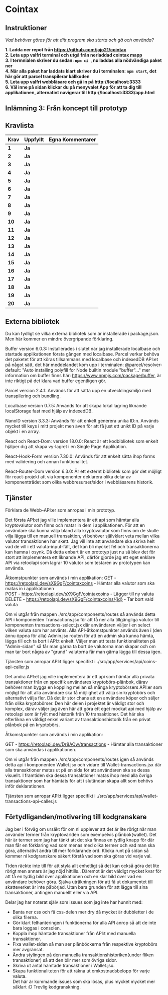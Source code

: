 # Cointax

## Instruktioner

*Vad behöver göras för att ditt program ska starta och gå och använda?*

**1. Ladda ner repot från https://github.com/jajo21/cointax**  
**2. Leta upp valfri terminal och utgå från nerladdad cointax mapp**  
**3. I termnialen skriver du sedan: ```npm ci ```, nu laddas alla nödvändiga paket ner**  
**4. När alla paket har laddats klart skriver du i terminalen: ```npm start```, det här gör att parcel transpilerar källkoden**  
**5. Leta upp valfri webbläsare och gå in på http://localhost:3333**  
**6. Väl inne på sidan klickar du på menyvalet App för att ta dig till applikationen, alternativt navigerar till http://localhost:3333/app.html**  


## Inlämning 3: Från koncept till prototyp
## Kravlista

 |Krav|Uppfyllt|Egna Kommentarer|
 |---|---|---|
|**1**  |**Ja**| |
|**2**  |**Ja**| |
|**3**  |**Ja**| |
|**4**  |**Ja**| |
|**5**  |**Ja**| |
|**6**  |**Ja**| |
|**7**  |**Ja**| |
|**8**  |**Ja**| |
|**9**  |**Ja**| |
|**10**  |**Ja**| |
|**11**  |**Ja**| |
|**12**  |**Ja**| |
|**13**  |**Ja**| |
|**14**  |**Ja**| |
|**15**  |**Ja**| |
|**16**  |**Ja**| |
|**17**  |**Ja**| |
|**18**  |**Ja**| |
|**19**  |**Ja**| |
|**20**  |**Ja**| |


## Externa bibliotek
Du kan tydligt se vilka externa bibliotek som är installerade i package.json. Men här kommer en mindre övergripande förklaring.

Buffer version 6.0.3: Installerades i slutet när jag installerade localbase och startade applikationen första gången med localbase. Parcel verkar behöva det paketet för att köras tillsammans med localbase och indexedDB API:et på något sätt, det här meddelandet kom upp i terminalen: @parcel/resolver-default: "Auto installing polyfill for Node builtin module "buffer"..." mer information om buffer finns här: https://www.npmjs.com/package/buffer, är inte riktigt på det klara vad buffer egentligen gör.

Parcel version 2.4.1: Används för att sätta upp en utvecklingsmiljö med transpilering och bundling.

Localbase version 0.7.5: Används för att skapa lokal lagring liknande localStorage fast med hjälp av indexedDB.

NanoID version 3.3.3: Används för att enkelt generera unika ID:n. Används mycket till keys i mitt projekt men även för att få just ett unikt ID på varje objekt i en array.

React och React-Dom: version 18.0.0: React är ett kodbibliotek som enkelt hjälper dig att skapa vy-lagret i en Single Page Applikation.

React-Hook-Form version 7.30.0: Används för att enkelt sätta ihop forms med validering och annan funktionalitet.

React-Router-Dom version 6.3.0: Är ett externt bibliotek som gör det möjligt för react-projekt att via komponenter deklarera olika delar av komponentträdet som olika webbresurser/sidor i webbläsarens historik.

## Tjänster  
Förklara de Webb-API:er som anropas i min prototyp.

Det första API:et jag ville implementera är ett api som hämtar alla kryptovalutor som finns och matar in dem i applikationen. För att en användare ska kunna välja bland alla kryptovalutor som finns om de skulle vilja lägga till en manuell transaktion, vi behöver självklart veta mellan vilka valutor transaktionen har skett. Jag vill inte att användare ska skriva helt vad de vill i ett valuta-input-fält, det kan bli mycket fel och transaktionerna kan hamna i osynk. Då detta enbart är en prototyp just nu så blev det för stort att implementera ett liknande API, därför gjorde jag ett eget enklare API via retoolapi som lagrar 10 valutor som testaren av prototypen kan använda. 

Åtkomstpunkter som används i min applikation:
GET - https://retoolapi.dev/sX9GgF/cointaxcoins - Hämtar alla valutor som ska matas in i applikationen  
POST - https://retoolapi.dev/sX9GgF/cointaxcoins - Lägger till ny valuta  
DELETE - https://retoolapi.dev/sX9GgF/cointaxcoins/{id} - Tar bort vald valuta  

Om vi utgår från mappen ./src/app/components/routes så används detta API i komponenten Transactions.jsx för att få ner alla tillgängliga valutor till komponenten transactions-select.jsx där användaren väljer i en select vilken valuta som har använts. Alla API-åtkomstpunkter används även i (den ännu öppna för alla) Admin.jsx routen för att en admin ska kunna hämta, lägga till och ta bort i API:t enkelt. Väljer man att testa funktionaliteten på "Admin-sidan" så får man gärna ta bort de valutorna man skapar och om man tar bort några av "grund" valutorna får man gärna lägga till dessa igen.

Tjänsten som anropar API:t ligger specifikt i ./src/app/services/api/coins-api-caller.js

Det andra API:et jag ville implementera är ett api som hämtar alla privata transaktioner från en specifik användares kryptobörs-plånbok, därav behöver man bygga en koppling mellan så många kryptobörsers API:er som möjligt för att alla användare ska få möjlighet att välja sin kryptobörs och alternativt välja fler. Då det är stor chans att en användare köper och säljer från olika kryptobörser. Den här delen i projektet är väldigt stor och komplex, därav väljer jag även här att göra ett eget mockat api med hjälp av retoolapi som är fyllt med historik från 10 transaktioner. Det här ska efterlikna en väldigt enkel variant av transaktionshistorik från en privat plånbok på en kryptobörs.

Åtkomstpunkter som används i min applikation:  

GET - https://retoolapi.dev/Dr8AOw/transactions - Hämtar alla transaktioner som ska användas i applikationen.  

Om vi utgår från mappen ./src/app/components/routes igen så används detta api i komponenten Wallet.jsx och vidare till Wallet-transactions.jsx där alla transaktioner matas ut på en sida för att användaren ska se dessa visuellt. I framtiden ska dessa transaktioner matas ihop med alla övriga transaktioner som har hämtats för att i slutändan skapa allt som behövs inför deklarationen.

Tjänsten som anropar API:t ligger specifikt i ./src/app/services/api/wallet-transactions-api-caller.js  

## Förtydliganden/motivering till kodgranskare
Jag ber i förväg om ursäkt för om ni upplever att det är lite rörigt när man använder termer från kryptovärlden som exempelvis plånbok(wallet). Det här är termer som jag har tänkt att det ska finnas en tydlig knapp för där man får en förklaring vad som menas med olika termer och vad man ska göra, alternativt ändra till mer förklarande ord. Klicka runt på sidan så kommer ni kodgranskare säkert förstå vad som ska göras vid varje val.

Tiden räckte inte till för att styla allt enhetligt så det kan också göra det lite rörigt men annars är jag nöjd hittills.. Däremot är det väldigt mycket kvar för att få en tydlig bild över applikationen och en klar bild över vad en användare behöver göra. Själva uträkningen för att få ut dokumentet till skatteverket är inte påbörjad. Utan bara grunden för att lägga till sina transaktioner, antingen manuellt eller via API.

Delar jag har noterat själv som issues som jag inte har hunnit med: 
- Banta ner css och få css-delen mer dry då mycket är dubbletter i de olika filerna.
- Gör klart felhanteringen i funktionerna för alla API anrop så att de inte bara loggas i consolen.
- Koppla ihop hämtade transaktioner från API:t med manuella transaktioner.
- Fixa wallet-sidan så man ser plånböckerna från respektive kryptobörs mer avgränsat.
- Ändra stylingen på den manuella transaktionshistoriken(under fliken transaktioner) så att den blir mer som övriga sidor.
- Skriva ut antal hämtade transaktioner i Wallet.jsx.
- Skapa funktionaliteten för att räkna ut omkostnadsbelopp för varje valuta.  
Det här är kommande issues som ska lösas, plus mycket mycket mer såklart :D
Trevlig kodgranskning.
